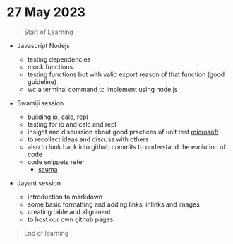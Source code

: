 # 27 May 2023

> Start of Learning

  - Javascript Nodejs
  
      - testing dependencies
      - mock functions
      - testing functions but with valid export reason of that function (good guideline)
      - wc a terminal command to implement using node js
      
  - Swamiji session
  
      - building io, calc, repl
      - testing for io and calc and repl
      - insight and discussion about good practices of unit test [microsoft](https://learn.microsoft.com/en-us/dotnet/core/testing/unit-testing-best-practices)
      - to recollect ideas and discuss with others
      - also to look back into github commits to understand the evolution of code 
      - code snippets refer
        - [sauma](https://saumasaha.github.io/todayilearned/)     
  
  - Jayant session
        
      - introduction to markdown
      - some basic formatting and adding links, inlinks and images
      - creating table and alignment
      - to host our own github pages

> End of learning 

